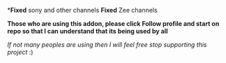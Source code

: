 ***Fixed** sony and other channels
**Fixed** Zee channels


**Those who are using this addon, please click Follow profile and start on repo so that I can understand that its being used by all**

_If not many peoples are using then I will feel free stop supporting this project_ :)
